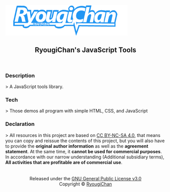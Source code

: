 <img src="https://github.com/RyougiChan/NewsSystem/blob/master/WebContent/img/ryougi_logo.png" alt="RyougiChan!" width="384"/>
<center>
  <h2 style="border-bottom: none;"> RyougiChan's JavaScript Tools </h2>
</center><br/>
<!-- anchor -->

<h3>Description</h3>
> A JavaScript tools library.
<h3>Tech</h3>
> Those demos all program with simple HTML, CSS, and JavaScript
<h3>Declaration</h3>
> All resources in this project are based on <a href="https://creativecommons.org/licenses/by-nc-sa/4.0/">CC BY-NC-SA 4.0</a>, that means  you can copy and reissue the contents of this project, but you will also have to provide the <strong>original author information</strong> as well as the <strong>agreement statement</strong>. At the same time, it <strong>cannot be used for commercial purposes</strong>. In accordance with our narrow understanding (Additional subsidiary terms), <strong>All activities that are profitable are of commercial use</strong>.

<!-- anchor -->

<center>
<br><br>
Released under the <a href="LICENSE">GNU General Public License v3.0</a><br>
Copyright © <a href="https://github.com/RyougiChan">RyougiChan</a>
</center>
